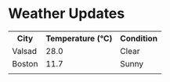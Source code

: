 # Weather Updates

<!-- WEATHER-UPDATE-START -->
<table><tr><th>City</th><th>Temperature (°C)</th><th>Condition</th></tr><tr><td>Valsad</td><td>28.0</td><td>Clear</td></tr><tr><td>Boston</td><td>11.7</td><td>Sunny</td></tr><tr><td></td><td></td><td></td></tr></table>
<!-- WEATHER-UPDATE-END -->
